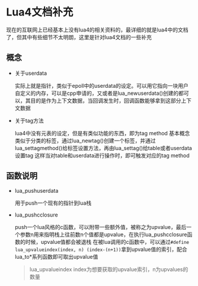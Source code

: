 # Lua4文档补充

现在的互联网上已经基本上没有lua4的相关资料的，最详细的就是lua4中的文档了，但其中有些细节不太明朗，这里是针对lua4文档的一些补充

## 概念

+ 关于userdata

    实际上就是指针，类似于epoll中的userdata的设定。可以用它指向一块用户自定义的内存，可以是cpp申请的，又或者是lua_newuserdata()创建的都可以，其目的是作为上下文数据，当回调发生时，回调函数能够拿到这部分上下文数据

+ 关于tag方法

    lua4中没有元表的设定，但是有类似功能的东西，即为tag method
    基本概念类似于分类的标签，通过lua_newtag()创建一个标签，并通过lua_settagmethod()给标签设置方法，再由lua_settag()给table或者userdata设置tag
    这样当对table和userdata进行操作时，即可触发对应的tag method

## 函数说明

+ lua_pushuserdata

    用于push一个现有的指针到lua栈

+ lua_pushcclosure

    push一个lua风格的c函数，可以附带一些额外值，被称之为upvalue，最后一个参数n用来指明栈上往前数n个值都是upvalue，在执行lua_pushcclosure函数的时候，upvalue值都会被退栈
    在被lua调用的c函数中，可以通过`#define lua_upvalueindex(index, n) (index-(n+1))`拿到upvalue值的索引，配合lua_to*系列函数即可取出upvalue值

    > lua_upvalueindex index为想要获取的upvalue索引，n为upvalues的数量
